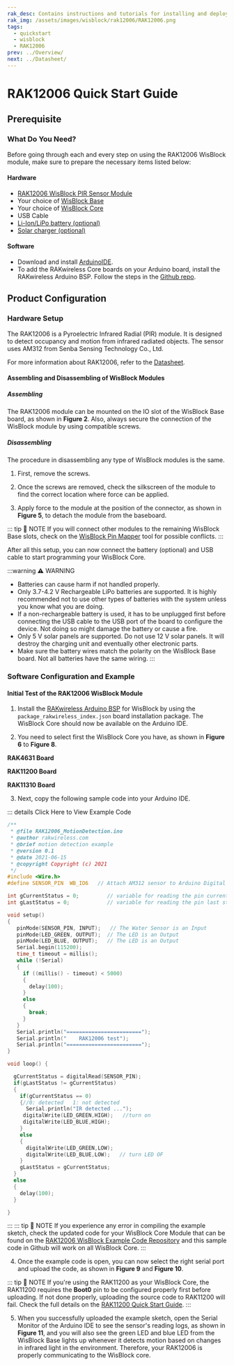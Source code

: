 ```yaml
---
rak_desc: Contains instructions and tutorials for installing and deploying your RAK12006. Instructions are written in a detailed and step-by-step manner for an easier experience in setting up your device. Aside from the hardware configuration, it also contains a software setup that includes detailed example codes that will help you get started.
rak_img: /assets/images/wisblock/rak12006/RAK12006.png
tags:
  - quickstart
  - wisblock
  - RAK12006
prev: ../Overview/
next: ../Datasheet/
---
```


# RAK12006 Quick Start Guide


## Prerequisite

### What Do You Need?

Before going through each and every step on using the RAK12006 WisBlock module, make sure to prepare the necessary items listed below:

#### Hardware

- [RAK12006 WisBlock PIR Sensor Module](https://store.rakwireless.com/products/wisblock-pir-module-rak12006?_pos=1&_sid=cb7fc7fa0&_ss=r?utm_source=RAK12006&utm_medium=Document&utm_campaign=BuyFromStore)
- Your choice of [WisBlock Base](https://store.rakwireless.com/collections/wisblock-base)
- Your choice of [WisBlock Core](https://store.rakwireless.com/collections/wisblock-core)
- USB Cable
- [Li-Ion/LiPo battery (optional)](https://store.rakwireless.com/collections/wisblock-accessory/products/battery-connector-cable?utm_source=BatteryConnector&utm_medium=Document&utm_campaign=BuyFromStore)
- [Solar charger (optional)](https://store.rakwireless.com/collections/wisblock-accessory/products/solar-panel-connector-cable?utm_source=SolarPanelConnector&utm_medium=Document&utm_campaign=BuyFromStore)

#### Software

- Download and install [ArduinoIDE](https://www.arduino.cc/en/Main/Software).
- To add the RAKwireless Core boards on your Arduino board, install the RAKwireless Arduino BSP. Follow the steps in the [Github repo](https://github.com/RAKWireless/RAKwireless-Arduino-BSP-Index).

## Product Configuration

### Hardware Setup

The RAK12006 is a Pyroelectric Infrared Radial (PIR) module. It is designed to detect occupancy and motion from infrared radiated objects. The sensor uses AM312 from Senba Sensing Technology Co., Ltd.

For more information about RAK12006, refer to the [Datasheet](../Datasheet/).

<rk-img
  src="/assets/images/wisblock/rak12006/quickstart/rak12006-assembly.png"
  width="40%"
  caption="RAK12006 connection to WisBlock Base"
/>

#### Assembling and Disassembling of WisBlock Modules

##### Assembling

The RAK12006 module can be mounted on the IO slot of the WisBlock Base board, as shown in **Figure 2**. Also, always secure the connection of the WisBlock module by using compatible screws.

<rk-img
  src="/assets/images/wisblock/rak12006/quickstart/mounting-mechanism.png"
  width="60%"
  caption="RAK12006 mounting connection to WisBlock Base module"
/>

##### Disassembling

The procedure in disassembling any type of WisBlock modules is the same.

1. First, remove the screws.

<rk-img
  src="/assets/images/wisblock/rak12006/quickstart/removing_screw.png"
  width="70%"
  caption="Removing screws from the WisBlock module"
/>

2. Once the screws are removed, check the silkscreen of the module to find the correct location where force can be applied.

<rk-img
  src="/assets/images/wisblock/rak12006/quickstart/detach_silkscreen.png"
  width="70%"
  caption="Detaching silkscreen on the WisBlock module"
/>

3. Apply force to the module at the position of the connector, as shown in **Figure 5**, to detach the module from the baseboard.

<rk-img
  src="/assets/images/wisblock/rak12006/quickstart/detach_module.png"
  width="70%"
  caption="Applying even forces on the proper location of a WisBlock module"
/>

::: tip 📝 NOTE
If you will connect other modules to the remaining WisBlock Base slots, check on the [WisBlock Pin Mapper](https://docs.rakwireless.com/Knowledge-Hub/Pin-Mapper/) tool for possible conflicts.
:::

After all this setup, you can now connect the battery (optional) and USB cable to start programming your WisBlock Core.

:::warning ⚠️ WARNING
- Batteries can cause harm if not handled properly.
- Only 3.7-4.2&nbsp;V Rechargeable LiPo batteries are supported. It is highly recommended not to use other types of batteries with the system unless you know what you are doing.
- If a non-rechargeable battery is used, it has to be unplugged first before connecting the USB cable to the USB port of the board to configure the device. Not doing so might damage the battery or cause a fire.
- Only 5&nbsp;V solar panels are supported. Do not use 12&nbsp;V solar panels. It will destroy the charging unit and eventually other electronic parts.
- Make sure the battery wires match the polarity on the WisBlock Base board. Not all batteries have the same wiring.
:::

### Software Configuration and Example

#### Initial Test of the RAK12006 WisBlock Module

1. Install the [RAKwireless Arduino BSP](https://github.com/RAKWireless/RAKwireless-Arduino-BSP-Index) for WisBlock by using the `package_rakwireless_index.json` board installation package. The WisBlock Core should now be available on the Arduino IDE.

2. You need to select first the WisBlock Core you have, as shown in **Figure 6** to **Figure 8**.

**RAK4631 Board**

<rk-img
  src="/assets/images/wisblock/rak12006/quickstart/rak4631-board.png"
  width="100%"
  caption="Selecting RAK4631 as WisBlock Core"
/>

**RAK11200 Board**

<rk-img
  src="/assets/images/wisblock/rak12006/quickstart/rak11200-board.png"
  width="100%"
  caption="Selecting RAK11200 as WisBlock Core"
/>

**RAK11310 Board**

<rk-img
  src="/assets/images/wisblock/rak12006/quickstart/rak11310-board.png"
  width="100%"
  caption="Selecting RAK11310 as WisBlock Core"
/>

3. Next, copy the following sample code into your Arduino IDE.

::: details Click Here to View Example Code
```c
/**
 * @file RAK12006_MotionDetection.ino
 * @author rakwireless.com
 * @brief motion detection example
 * @version 0.1
 * @date 2021-06-15
 * @copyright Copyright (c) 2021
 */
#include <Wire.h>
#define SENSOR_PIN  WB_IO6   // Attach AM312 sensor to Arduino Digital Pin WB_IO6

int gCurrentStatus = 0;         // variable for reading the pin current status
int gLastStatus = 0;            // variable for reading the pin last status

void setup()
{
   pinMode(SENSOR_PIN, INPUT);   // The Water Sensor is an Input
   pinMode(LED_GREEN, OUTPUT);  // The LED is an Output
   pinMode(LED_BLUE, OUTPUT);   // The LED is an Output
   Serial.begin(115200);
   time_t timeout = millis();
   while (!Serial)
   {
     if ((millis() - timeout) < 5000)
     {
       delay(100);
     }
     else
     {
       break;
     }
   }
   Serial.println("========================");
   Serial.println("    RAK12006 test");
   Serial.println("========================");
}

void loop() {

  gCurrentStatus = digitalRead(SENSOR_PIN);
  if(gLastStatus != gCurrentStatus)
  {
    if(gCurrentStatus == 0)
    {//0: detected   1: not detected
      Serial.println("IR detected ...");
     digitalWrite(LED_GREEN,HIGH);   //turn on
     digitalWrite(LED_BLUE,HIGH);
    }
    else
    {
      digitalWrite(LED_GREEN,LOW);
      digitalWrite(LED_BLUE,LOW);   // turn LED OF
    }
    gLastStatus = gCurrentStatus;
  }
  else
  {
    delay(100);
  }

}

```
:::
::: tip 📝 NOTE
If you experience any error in compiling the example sketch, check the updated code for your WisBlock Core Module that can be found on the [RAK12006 WisBlock Example Code Repository](https://github.com/RAKWireless/WisBlock/tree/master/examples/common/IO/RAK12006_MotionDetection) and this sample code in Github will work on all WisBlock Core.
:::

4. Once the example code is open, you can now select the right serial port and upload the code, as shown in **Figure 9** and **Figure 10**.

::: tip 📝 NOTE
If you're using the RAK11200 as your WisBlock Core, the RAK11200 requires the **Boot0** pin to be configured properly first before uploading. If not done properly, uploading the source code to RAK11200 will fail. Check the full details on the [RAK11200 Quick Start Guide](https://docs.rakwireless.com/Product-Categories/WisBlock/RAK11200/Quickstart/#uploading-to-wisblock).
:::

<rk-img
  src="/assets/images/wisblock/rak12006/quickstart/rak4631-selectport.png"
  width="100%"
  caption="Selecting the correct Serial Port"
/>

<rk-img
  src="/assets/images/wisblock/rak12006/quickstart/rak4631-upload.png"
  width="100%"
  caption="Uploading the RAK12006 example code"
/>

5. When you successfully uploaded the example sketch, open the Serial Monitor of the Arduino IDE to see the sensor's reading logs, as shown in **Figure 11**, and you will also see the green LED and blue LED from the WisBlock Base lights up whenever it detects motion based on changes in infrared light in the environment. Therefore, your RAK12006 is properly communicating to the WisBlock core.

<rk-img
  src="/assets/images/wisblock/rak12006/quickstart/rak12006-logs.png"
  width="80%"
  caption="RAK12006 PIR detection readings"
/>